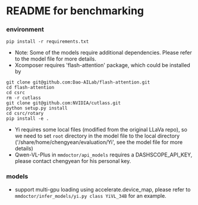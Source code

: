 # README for benchmarking

### environment

```
pip install -r requirements.txt
```

- Note: Some of the models require additional dependencies. Please refer to the model file for more details.
- Xcomposer requires 'flash-attention' package, which could be installed by 
```[python]
git clone git@github.com:Dao-AILab/flash-attention.git
cd flash-attention
cd csrc 
rm -r cutlass
git clone git@github.com:NVIDIA/cutlass.git
python setup.py install
cd csrc/rotary
pip install -e .
```
- Yi requires some local files (modified from the original LLaVa repo), so we need to set ```root``` directory in the model file to the local directory ('/share/home/chengyean/evaluation/Yi', see the model file for more details)
- Qwen-VL-Plus in ```mmdoctor/api_models``` requires a DASHSCOPE_API_KEY, please contact chengyean for his personal key.

### models

- support multi-gpu loading using accelerate.device_map, please refer to ```mmdoctor/infer_models/yi.py class YiVL_34B``` for an example.